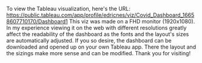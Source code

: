 To view the Tableau visualization, here's the URL: https://public.tableau.com/app/profile/edricnes/viz/Covid_Dashboard_16658607710170/Dashboard1
This viz was made on a FHD monitor (1920x1080).
In my experience viewing it on the web with different resolutions greatly affect the readability of the dashboard as the fonts and the layout's sizes are automatically adjusted.
If you so desire, the dashboard can be downloaded and opened up on your own Tableau app. There the layout and the sizings make more sense and can be modified.
Thank you for visiting!
